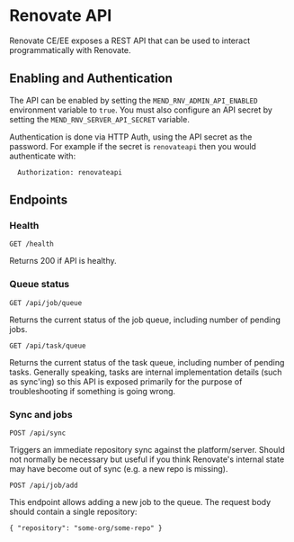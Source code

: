 # Renovate API

Renovate CE/EE exposes a REST API that can be used to interact programmatically with Renovate.

## Enabling and Authentication

The API can be enabled by setting the `MEND_RNV_ADMIN_API_ENABLED` environment variable to `true`.
You must also configure an API secret by setting the `MEND_RNV_SERVER_API_SECRET` variable.

Authentication is done via HTTP Auth, using the API secret as the password.
For example if the secret is `renovateapi` then you would authenticate with:

```
  Authorization: renovateapi
```

## Endpoints

### Health

`GET /health`

Returns 200 if API is healthy.

### Queue status

`GET /api/job/queue`

Returns the current status of the job queue, including number of pending jobs.

`GET /api/task/queue`

Returns the current status of the task queue, including number of pending tasks.
Generally speaking, tasks are internal implementation details (such as sync'ing) so this API is exposed primarily for the purpose of troubleshooting if something is going wrong.

### Sync and jobs

`POST /api/sync`

Triggers an immediate repository sync against the platform/server.
Should not normally be necessary but useful if you think Renovate's internal state may have become out of sync (e.g. a new repo is missing).

`POST /api/job/add`

This endpoint allows adding a new job to the queue. The request body should contain a single repository:

```
{ "repository": "some-org/some-repo" }
```

